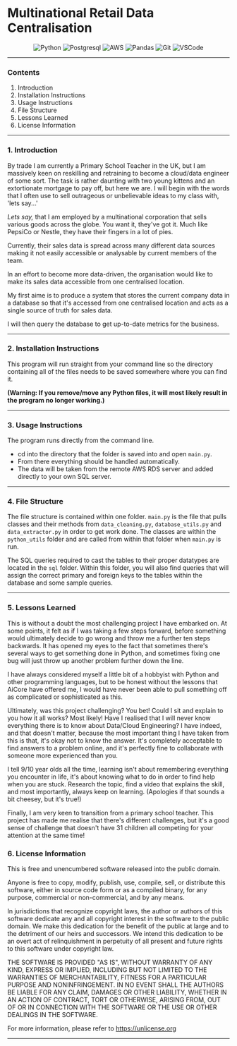 # Multinational Retail Data Centralisation 
<div align='center'> 

![Python](https://img.shields.io/badge/Python-FFD43B?style=for-the-badge&logo=python&logoColor=blue) ![Postgresql](https://img.shields.io/badge/PostgreSQL-316192?style=for-the-badge&logo=postgresql&logoColor=white) ![AWS](https://img.shields.io/badge/Amazon_AWS-FF9900?style=for-the-badge&logo=amazonaws&logoColor=white) ![Pandas](https://img.shields.io/badge/pandas-%23150458.svg?style=for-the-badge&logo=pandas&logoColor=white)  ![Git](https://img.shields.io/badge/GIT-E44C30?style=for-the-badge&logo=git&logoColor=white) ![VSCode](	https://img.shields.io/badge/VSCode-0078D4?style=for-the-badge&logo=visual%20studio%20code&logoColor=white)</div>

---
### Contents

1. Introduction
2. Installation Instructions
3. Usage Instructions
4. File Structure
5. Lessons Learned
6. License Information


---

### 1. Introduction
By trade I am currently a Primary School Teacher in the UK, but I am massively keen on reskilling and retraining to become a cloud/data engineer of some sort. The task is rather daunting with two young kittens and an extortionate mortgage to pay off, but here we are. I will begin with the words that I often use to sell outrageous or unbelievable ideas to my class with, 'lets say...'

*Lets say,* that I am employed by a multinational corporation that sells various goods across the globe. You want it, they've got it. Much like PepsiCo or Nestle, they have their fingers in a lot of pies.

Currently, their sales data is spread across many different data sources making it not easily accessible or analysable by current members of the team.

In an effort to become more data-driven, the organisation would like to make its sales data accessible from one centralised location.

My first aime is to produce a system that stores the current company data in a database so that it's accessed from one centralised location and acts as a single source of truth for sales data.

I will then query the database to get up-to-date metrics for the business.

---

### 2. Installation Instructions

This program will run straight from your command line so the directory containing all of the files needs to be saved somewhere where you can find it. 

**(Warning: If you remove/move any Python files, it will most likely result in the program no longer working.)**

---

### 3. Usage Instructions

The program runs directly from the command line. 
- cd into the directory that the folder is saved into and open `main.py`.
- From there everything should be handled automatically. 
- The data will be taken from the remote AWS RDS server and added directly to your own SQL server.

---

### 4. File Structure

The file structure is contained within one folder. `main.py` is the file that pulls classes and their methods from `data_cleaning.py`, `database_utils.py` and `data_extractor.py` in order to get work done.
The classes are within the `python_utils` folder and are called from within that folder when `main.py` is run.

The SQL queries required to cast the tables to their proper datatypes are located in the `sql` folder. Within this folder, you will also find queries that will assign the correct primary and foreign keys to the tables within the database and some sample queries. 

---

### 5. Lessons Learned
This is without a doubt the most challenging project I have embarked on. At some points, it felt as if I was taking a few steps forward, before something would ultimately decide to go wrong and throw me a further ten steps backwards. It has opened my eyes to the fact that sometimes there's several ways to get something done in Python, and sometimes fixing one bug will just throw up another problem further down the line. 

I have always considered myself a little bit of a hobbyist with Python and other programming languages, but to be honest without the lessons that AiCore have offered me, I would have never been able to pull something off as complicated or sophisticated as this. 

Ultimately, was this project challenging? You bet! Could I sit and explain to you how it all works? Most likely! Have I realised that I will never know everything there is to know about Data/Cloud Engineering? I have indeed, and that doesn't matter, because the most important thing I have taken from this is that, it's okay not to know the answer. It's completely acceptable to find answers to a problem online, and it's perfectly fine to collaborate with someone more experienced than you. 

I tell 9/10 year olds all the time, learning isn't about remembering everything you encounter in life, it's about knowing what to do in order to find help when you are stuck. Research the topic, find a video that explains the skill, and most importantly, always keep on learning. (Apologies if that sounds a bit cheesey, but it's true!)

Finally, I am very keen to transition from a primary school teacher. This project has made me realise that there's different challenges, but it's a good sense of challenge that doesn't have 31 children all competing for your attention at the same time!

### 6. License Information

This is free and unencumbered software released into the public domain.

Anyone is free to copy, modify, publish, use, compile, sell, or
distribute this software, either in source code form or as a compiled
binary, for any purpose, commercial or non-commercial, and by any
means.

In jurisdictions that recognize copyright laws, the author or authors
of this software dedicate any and all copyright interest in the
software to the public domain. We make this dedication for the benefit
of the public at large and to the detriment of our heirs and
successors. We intend this dedication to be an overt act of
relinquishment in perpetuity of all present and future rights to this
software under copyright law.

THE SOFTWARE IS PROVIDED "AS IS", WITHOUT WARRANTY OF ANY KIND,
EXPRESS OR IMPLIED, INCLUDING BUT NOT LIMITED TO THE WARRANTIES OF
MERCHANTABILITY, FITNESS FOR A PARTICULAR PURPOSE AND NONINFRINGEMENT.
IN NO EVENT SHALL THE AUTHORS BE LIABLE FOR ANY CLAIM, DAMAGES OR
OTHER LIABILITY, WHETHER IN AN ACTION OF CONTRACT, TORT OR OTHERWISE,
ARISING FROM, OUT OF OR IN CONNECTION WITH THE SOFTWARE OR THE USE OR
OTHER DEALINGS IN THE SOFTWARE.

For more information, please refer to <https://unlicense.org>

---

